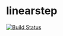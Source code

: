 # linearstep

[![Build Status](https://travis-ci.com/adolgert/linearstep.jl.svg?branch=master)](https://travis-ci.com/adolgert/linearstep.jl)
